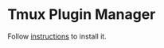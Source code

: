 # Tmux Plugin Manager

Follow [instructions][1] to install it.

<!-- External references -->

[1]: https://github.com/tmux-plugins/tpm "tmp"
